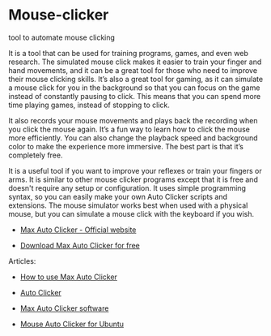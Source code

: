 # Mouse-clicker
tool to automate mouse clicking

It is a tool that can be used for training programs, games, and even web research. The simulated mouse click makes it easier to train your finger and hand movements, and it can be a great tool for those who need to improve their mouse clicking skills. It’s also a great tool for gaming, as it can simulate a mouse click for you in the background so that you can focus on the game instead of constantly pausing to click. This means that you can spend more time playing games, instead of stopping to click.

It also records your mouse movements and plays back the recording when you click the mouse again. It’s a fun way to learn how to click the mouse more efficiently. You can also change the playback speed and background color to make the experience more immersive. The best part is that it’s completely free.

It is a useful tool if you want to improve your reflexes or train your fingers or arms. It is similar to other mouse clicker programs except that it is free and doesn't require any setup or configuration. It uses simple programming syntax, so you can easily make your own Auto Clicker scripts and extensions. The mouse simulator works best when used with a physical mouse, but you can simulate a mouse click with the keyboard if you wish.

- [Max Auto Clicker - Official website](https://sourceforge.net/projects/maxautoclicker/)

- [Download Max Auto Clicker for free](https://maxautoclicker.blogspot.com/p/download-maxautoclicker-for-free.html)

Articles: 

- [How to use Max Auto Clicker](https://maxautoclicker.blogspot.com/2021/05/help-how-to-use-max-auto-clicker.html)

- [Auto Clicker](https://maxautoclicker.blogspot.com/p/auto-clicker.html)

- [Max Auto Clicker software](https://linuxsensedotcf.blogspot.com/2021/05/maxautoclicker-mouse-auto-clicker.html)

- [Mouse Auto Clicker for Ubuntu](https://maxautoclicker.blogspot.com/2021/05/mouse-auto-clicker-for-ubuntu-linux.html)
